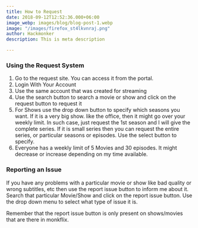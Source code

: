 ```yaml
---
title: How to Request
date: 2018-09-12T12:52:36.000+06:00
image_webp: images/blog/blog-post-1.webp
image: "/images/firefox_st4lkvnraj.png"
author: Hackmonker
description: This is meta description

---
```

### Using the Request System

1. Go to the request site. You can access it from the portal.
2. Login With Your Account
3. Use the same account that was created for streaming
4.  Use the search button to search a movie or show and click on the request button to request it
5.  For Shows use the drop down button to specify which seasons you want. If it is a very big show. like the office, then it might go over your weekly limit. In such case, just request the 1st season and I will give the complete series. If it is small series then you can request the entire series, or particular seasons or episodes. Use the select button to specify.
6.  Everyone has a weekly limit of 5 Movies and 30 episodes. It might decrease or increase depending on my time available.

### Reporting an Issue

If you have any problems with a particular movie or show like bad quality or wrong subtitles, etc then use the report issue button to inform me about it.  
Search that particular Movie/Show and click on the report issue button. Use the drop down menu to select what type of issue it is. 

Remember that the report issue button is only present on shows/movies that are there in monkflix.